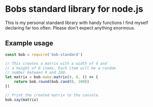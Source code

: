 # Bobs standard library for node.js

This is my personal standard library with handy functions I find myself declaring far too often. Please don't expect anything enormous.

## Example usage

```js
const bob = require('bob-standard')

// This creates a matrix with a width of 4 and
// a height of 6 items. Each item will be a random
// number between 0 and 100.
let matrix = bob.make.matrix(4, 6, () => {
    return bob.round(bob.rand(0, 100))
})

// Print the created matrix to the console.
bob.say(matrix)
```
